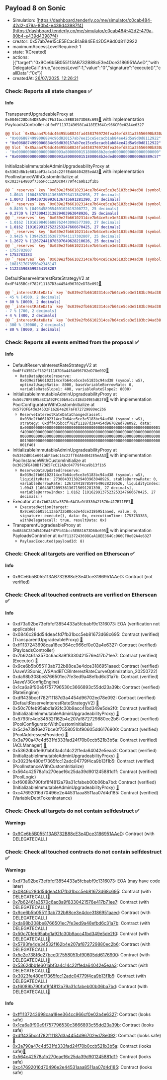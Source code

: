 ## Payload 8 on Sonic

- Simulation: [https://dashboard.tenderly.co/me/simulator/c0cab484-42d2-479a-80b4-e439d43987f4](https://dashboard.tenderly.co/me/simulator/c0cab484-42d2-479a-80b4-e439d43987f4)
- creator: 0x57ab7ee15cE5ECacB1aB84EE42D5A9d0d8112922
- maximumAccessLevelRequired: 1
- state: 1(Created)
- actions: [{"target":"0x9Ce6b5B055113AB732B88cE3e4Dce3186951AAeD","withDelegateCall":true,"accessLevel":1,"value":"0","signature":"execute()","callData":"0x"}]
- createdAt: [26/07/2025, 12:26:21](https://sonicscan.org/tx/0x2776e0c2fc7310163061d48252a53dbfdae8160009a9ec298153bb89cc1fe06c)

### Check: Reports all state changes :white_check_mark:

#### Info


TransparentUpgradeableProxy at `0x0846C28Dd54DEA4Fd7Fb31bcc5EB81673D68c695`[:ghost:](https://github.com/bgd-labs/aave-address-book "GovernanceV3Sonic.PAYLOADS_CONTROLLER") with implementation PayloadsController at `0xFF1137243698CaA18EE364Cc966CF0e02A4e6327`
```diff
@@ Slot `0x85aaa47b6dc46495bb8824fad4583769726fea36efd831a35556690b830a8fbe` @@
- "0x0068874999006884c96d020157ab7ee15ce5ecacb1ab84ee42d5a9d0d8112922"
+ "0x0068874999006884c96d030157ab7ee15ce5ecacb1ab84ee42d5a9d0d8112922"
@@ Slot `0x85aaa47b6dc46495bb8824fad4583769726fea36efd831a35556690b830a8fbf` @@
- "0x000000000000000000093a8000000151800068b2eded00000000000000000000"
+ "0x000000000000000000093a8000000151800068b2eded00000000000068889c57"
```

InitializableImmutableAdminUpgradeabilityProxy at `0x5362dBb1e601abF3a4c14c22ffEdA64042E5eAA3`[:ghost:](https://github.com/bgd-labs/aave-address-book "AaveV3Sonic.POOL") with implementation PoolInstanceWithCustomInitialize at `0x3023FE480Df7365FcC12ADc04779f4ca9b13f1b5`
```diff
@@ `_reserves` key `0x039e2fb66102314ce7b64ce5ce3e5183bc94ad38 (symbol: wS).liquidityIndex` @@
- 1.0043 [1004307054136305793411842098, 27 decimals]
+ 1.0043 [1004307209936136715691281390, 27 decimals]
@@ `_reserves` key `0x039e2fb66102314ce7b64ce5ce3e5183bc94ad38 (symbol: wS).currentLiquidityRate` @@
- 0.8493 % [8493458955469102619200772, 25 decimals]
+ 0.2730 % [2730043313829403963048926, 25 decimals]
@@ `_reserves` key `0x039e2fb66102314ce7b64ce5ce3e5183bc94ad38 (symbol: wS).variableBorrowIndex` @@
- 1.0162 [1016298405688762443096577380, 27 decimals]
+ 1.0162 [1016299137523253247666670425, 27 decimals]
@@ `_reserves` key `0x039e2fb66102314ce7b64ce5ce3e5183bc94ad38 (symbol: wS).currentVariableBorrowRate` @@
- 3.9425 % [39425353538737941117302807, 25 decimals]
+ 1.2672 % [12672441878597649628210626, 25 decimals]
@@ `_reserves` key `0x039e2fb66102314ce7b64ce5ce3e5183bc94ad38 (symbol: wS).lastUpdateTimestamp` @@
- 1753782807
+ 1753783383
@@ `_reserves` key `0x039e2fb66102314ce7b64ce5ce3e5183bc94ad38 (symbol: wS).accruedToTreasury` @@
- 108151707355042346147
+ 112235908599254198207
```

DefaultReserveInterestRateStrategyV2 at `0xdFf435BCcf782f11187D3a4454d96702eD78e092`[:ghost:](https://github.com/bgd-labs/aave-address-book "AaveV3Sonic.ASSETS.WETH.INTEREST_RATE_STRATEGY, AaveV3Sonic.ASSETS.USDCe.INTEREST_RATE_STRATEGY, AaveV3Sonic.ASSETS.wS.INTEREST_RATE_STRATEGY, AaveV3Sonic.ASSETS.stS.INTEREST_RATE_STRATEGY")
```diff
@@ `_interestRateData` key `0x039e2fb66102314ce7b64ce5ce3e5183bc94ad38 (symbol: wS).optimalUsageRatio` @@
- 45 % [4500, 2 decimals]
+ 80 % [8000, 2 decimals]
@@ `_interestRateData` key `0x039e2fb66102314ce7b64ce5ce3e5183bc94ad38 (symbol: wS).variableRateSlope1` @@
- 7 % [700, 2 decimals]
+ 4 % [400, 2 decimals]
@@ `_interestRateData` key `0x039e2fb66102314ce7b64ce5ce3e5183bc94ad38 (symbol: wS).variableRateSlope2` @@
- 300 % [30000, 2 decimals]
+ 80 % [8000, 2 decimals]
```


### Check: Reports all events emitted from the proposal :white_check_mark:

#### Info

- DefaultReserveInterestRateStrategyV2 at `0xdFf435BCcf782f11187D3a4454d96702eD78e092`[:ghost:](https://github.com/bgd-labs/aave-address-book "AaveV3Sonic.ASSETS.WETH.INTEREST_RATE_STRATEGY, AaveV3Sonic.ASSETS.USDCe.INTEREST_RATE_STRATEGY, AaveV3Sonic.ASSETS.wS.INTEREST_RATE_STRATEGY, AaveV3Sonic.ASSETS.stS.INTEREST_RATE_STRATEGY")
  - `RateDataUpdate(reserve: 0x039e2fb66102314ce7b64ce5ce3e5183bc94ad38 (symbol: wS), optimalUsageRatio: 8000, baseVariableBorrowRate: 0, variableRateSlope1: 400, variableRateSlope2: 8000)`
- InitializableImmutableAdminUpgradeabilityProxy at `0x50c70FEB95aBC1A92FC30b9aCc41Bd349E5dE2f0`[:ghost:](https://github.com/bgd-labs/aave-address-book "AaveV3Sonic.POOL_CONFIGURATOR") with implementation PoolConfiguratorWithCustomInitialize at `0x5793FE4de34532F162B4e207aF872729880ec2b6`
  - `ReserveInterestRateDataChanged(asset: 0x039e2fb66102314ce7b64ce5ce3e5183bc94ad38 (symbol: wS), strategy: 0xdff435bccf782f11187d3a4454d96702ed78e092, data: 0x0000000000000000000000000000000000000000000000000000000000001f40000000000000000000000000000000000000000000000000000000000000000000000000000000000000000000000000000000000000000000000000000001900000000000000000000000000000000000000000000000000000000000001f40)`
- InitializableImmutableAdminUpgradeabilityProxy at `0x5362dBb1e601abF3a4c14c22ffEdA64042E5eAA3`[:ghost:](https://github.com/bgd-labs/aave-address-book "AaveV3Sonic.POOL") with implementation PoolInstanceWithCustomInitialize at `0x3023FE480Df7365FcC12ADc04779f4ca9b13f1b5`
  - `ReserveDataUpdated(reserve: 0x039e2fb66102314ce7b64ce5ce3e5183bc94ad38 (symbol: wS), liquidityRate: 2730043313829403963048926, stableBorrowRate: 0, variableBorrowRate: 12672441878597649628210626, liquidityIndex: 1.0043 [1004307209936136715691281390, 27 decimals], variableBorrowIndex: 1.0162 [1016299137523253247666670425, 27 decimals])`
- Executor at `0x7b62461a3570c6AC8a9f8330421576e417B71EE7`[:ghost:](https://github.com/bgd-labs/aave-address-book "AaveV3Sonic.ACL_ADMIN, GovernanceV3Sonic.EXECUTOR_LVL_1")
  - `ExecutedAction(target: 0x9ce6b5b055113ab732b88ce3e4dce3186951aaed, value: 0, signature: execute(), data: 0x, executionTime: 1753783383, withDelegatecall: true, resultData: 0x)`
- TransparentUpgradeableProxy at `0x0846C28Dd54DEA4Fd7Fb31bcc5EB81673D68c695`[:ghost:](https://github.com/bgd-labs/aave-address-book "GovernanceV3Sonic.PAYLOADS_CONTROLLER") with implementation PayloadsController at `0xFF1137243698CaA18EE364Cc966CF0e02A4e6327`
  - `PayloadExecuted(payloadId: 8)`

### Check: Check all targets are verified on Etherscan :white_check_mark:

#### Info

- 0x9Ce6b5B055113AB732B88cE3e4Dce3186951AAeD: Contract (not verified) 

### Check: Check all touched contracts are verified on Etherscan :white_check_mark:

#### Info

- 0xd73a92be73efbfcf3854433a5fcbabf9c1316073: EOA (verification not applicable)
- 0x0846c28dd54dea4fd7fb31bcc5eb81673d68c695: Contract (verified) (TransparentUpgradeableProxy) [:ghost:](https://github.com/bgd-labs/aave-address-book "GovernanceV3Sonic.PAYLOADS_CONTROLLER")
- 0xff1137243698caa18ee364cc966cf0e02a4e6327: Contract (verified) (PayloadsController) 
- 0x7b62461a3570c6ac8a9f8330421576e417b71ee7: Contract (verified) (Executor) [:ghost:](https://github.com/bgd-labs/aave-address-book "AaveV3Sonic.ACL_ADMIN, GovernanceV3Sonic.EXECUTOR_LVL_1")
- 0x9ce6b5b055113ab732b88ce3e4dce3186951aaed: Contract (verified) (AaveV3Sonic_WSAndBTCBInterestRateCurveOptimization_20250722) 
- 0xda98b308be8766501ec7fe3ed9a48efbd6c31a7b: Contract (verified) (AaveV3ConfigEngine) 
- 0x1ca6a9f90e9f757796530c3666893c55dd23a39b: Contract (verified) (RateEngine) 
- 0xdff435bccf782f11187d3a4454d96702ed78e092: Contract (verified) (DefaultReserveInterestRateStrategyV2) [:ghost:](https://github.com/bgd-labs/aave-address-book "AaveV3Sonic.ASSETS.WETH.INTEREST_RATE_STRATEGY, AaveV3Sonic.ASSETS.USDCe.INTEREST_RATE_STRATEGY, AaveV3Sonic.ASSETS.wS.INTEREST_RATE_STRATEGY, AaveV3Sonic.ASSETS.stS.INTEREST_RATE_STRATEGY")
- 0x50c70feb95abc1a92fc30b9acc41bd349e5de2f0: Contract (verified) (InitializableImmutableAdminUpgradeabilityProxy) [:ghost:](https://github.com/bgd-labs/aave-address-book "AaveV3Sonic.POOL_CONFIGURATOR")
- 0x5793fe4de34532f162b4e207af872729880ec2b6: Contract (verified) (PoolConfiguratorWithCustomInitialize) 
- 0x5c2e738f6e27bce0f7558051bf90605dd6176900: Contract (verified) (PoolAddressesProvider) [:ghost:](https://github.com/bgd-labs/aave-address-book "AaveV3Sonic.POOL_ADDRESSES_PROVIDER")
- 0x3a790a47c4d531fd333fad24f70b0ccb521b3b5a: Contract (verified) (ACLManager) [:ghost:](https://github.com/bgd-labs/aave-address-book "AaveV3Sonic.ACL_MANAGER")
- 0x5362dbb1e601abf3a4c14c22ffeda64042e5eaa3: Contract (verified) (InitializableImmutableAdminUpgradeabilityProxy) [:ghost:](https://github.com/bgd-labs/aave-address-book "AaveV3Sonic.POOL")
- 0x3023fe480df7365fcc12adc04779f4ca9b13f1b5: Contract (verified) (PoolInstanceWithCustomInitialize) 
- 0x564c42578a1b270eae16c25da39d901245881d1f: Contract (verified) (PoolLogic) 
- 0xf6089b790fbf8f4812a79a31cfabeb00b06ba7bd: Contract (verified) (InitializableImmutableAdminUpgradeabilityProxy) [:ghost:](https://github.com/bgd-labs/aave-address-book "AaveV3Sonic.ASSETS.wS.V_TOKEN")
- 0xc47692016d70496e2e44531aaa8511aa07d4d185: Contract (verified) (VariableDebtTokenInstance) 

### Check: Check all targets do not contain selfdestruct :white_check_mark:

#### Warnings

- [0x9Ce6b5B055113AB732B88cE3e4Dce3186951AAeD](https://sonicscan.org/address/0x9Ce6b5B055113AB732B88cE3e4Dce3186951AAeD): Contract (with DELEGATECALL)

### Check: Check all touched contracts do not contain selfdestruct :white_check_mark:

#### Warnings

- [0xd73a92be73efbfcf3854433a5fcbabf9c1316073](https://sonicscan.org/address/0xd73a92be73efbfcf3854433a5fcbabf9c1316073): EOA (may have code later)
- [0x0846c28dd54dea4fd7fb31bcc5eb81673d68c695](https://sonicscan.org/address/0x0846c28dd54dea4fd7fb31bcc5eb81673d68c695): Contract (with DELEGATECALL)[:ghost:](https://github.com/bgd-labs/aave-address-book "GovernanceV3Sonic.PAYLOADS_CONTROLLER")
- [0x7b62461a3570c6ac8a9f8330421576e417b71ee7](https://sonicscan.org/address/0x7b62461a3570c6ac8a9f8330421576e417b71ee7): Contract (with DELEGATECALL)[:ghost:](https://github.com/bgd-labs/aave-address-book "AaveV3Sonic.ACL_ADMIN, GovernanceV3Sonic.EXECUTOR_LVL_1")
- [0x9ce6b5b055113ab732b88ce3e4dce3186951aaed](https://sonicscan.org/address/0x9ce6b5b055113ab732b88ce3e4dce3186951aaed): Contract (with DELEGATECALL)
- [0xda98b308be8766501ec7fe3ed9a48efbd6c31a7b](https://sonicscan.org/address/0xda98b308be8766501ec7fe3ed9a48efbd6c31a7b): Contract (with DELEGATECALL)
- [0x50c70feb95abc1a92fc30b9acc41bd349e5de2f0](https://sonicscan.org/address/0x50c70feb95abc1a92fc30b9acc41bd349e5de2f0): Contract (with DELEGATECALL)[:ghost:](https://github.com/bgd-labs/aave-address-book "AaveV3Sonic.POOL_CONFIGURATOR")
- [0x5793fe4de34532f162b4e207af872729880ec2b6](https://sonicscan.org/address/0x5793fe4de34532f162b4e207af872729880ec2b6): Contract (with DELEGATECALL)
- [0x5c2e738f6e27bce0f7558051bf90605dd6176900](https://sonicscan.org/address/0x5c2e738f6e27bce0f7558051bf90605dd6176900): Contract (with DELEGATECALL)[:ghost:](https://github.com/bgd-labs/aave-address-book "AaveV3Sonic.POOL_ADDRESSES_PROVIDER")
- [0x5362dbb1e601abf3a4c14c22ffeda64042e5eaa3](https://sonicscan.org/address/0x5362dbb1e601abf3a4c14c22ffeda64042e5eaa3): Contract (with DELEGATECALL)[:ghost:](https://github.com/bgd-labs/aave-address-book "AaveV3Sonic.POOL")
- [0x3023fe480df7365fcc12adc04779f4ca9b13f1b5](https://sonicscan.org/address/0x3023fe480df7365fcc12adc04779f4ca9b13f1b5): Contract (with DELEGATECALL)
- [0xf6089b790fbf8f4812a79a31cfabeb00b06ba7bd](https://sonicscan.org/address/0xf6089b790fbf8f4812a79a31cfabeb00b06ba7bd): Contract (with DELEGATECALL)[:ghost:](https://github.com/bgd-labs/aave-address-book "AaveV3Sonic.ASSETS.wS.V_TOKEN")

#### Info

- [0xff1137243698caa18ee364cc966cf0e02a4e6327](https://sonicscan.org/address/0xff1137243698caa18ee364cc966cf0e02a4e6327): Contract (looks safe)
- [0x1ca6a9f90e9f757796530c3666893c55dd23a39b](https://sonicscan.org/address/0x1ca6a9f90e9f757796530c3666893c55dd23a39b): Contract (looks safe)
- [0xdff435bccf782f11187d3a4454d96702ed78e092](https://sonicscan.org/address/0xdff435bccf782f11187d3a4454d96702ed78e092): Contract (looks safe)[:ghost:](https://github.com/bgd-labs/aave-address-book "AaveV3Sonic.ASSETS.WETH.INTEREST_RATE_STRATEGY, AaveV3Sonic.ASSETS.USDCe.INTEREST_RATE_STRATEGY, AaveV3Sonic.ASSETS.wS.INTEREST_RATE_STRATEGY, AaveV3Sonic.ASSETS.stS.INTEREST_RATE_STRATEGY")
- [0x3a790a47c4d531fd333fad24f70b0ccb521b3b5a](https://sonicscan.org/address/0x3a790a47c4d531fd333fad24f70b0ccb521b3b5a): Contract (looks safe)[:ghost:](https://github.com/bgd-labs/aave-address-book "AaveV3Sonic.ACL_MANAGER")
- [0x564c42578a1b270eae16c25da39d901245881d1f](https://sonicscan.org/address/0x564c42578a1b270eae16c25da39d901245881d1f): Contract (looks safe)
- [0xc47692016d70496e2e44531aaa8511aa07d4d185](https://sonicscan.org/address/0xc47692016d70496e2e44531aaa8511aa07d4d185): Contract (looks safe)

